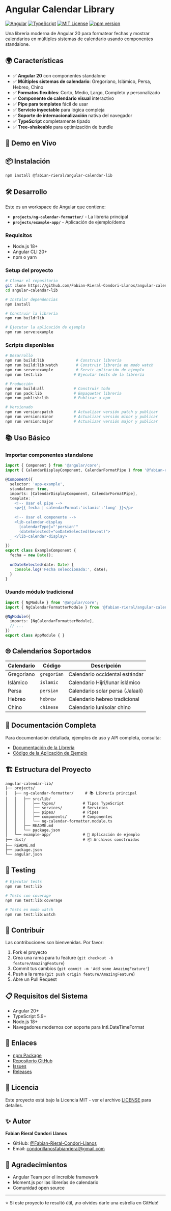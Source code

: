 # Angular Calendar Library

[![Angular](https://img.shields.io/badge/Angular-20-red.svg)](https://angular.io/)
[![TypeScript](https://img.shields.io/badge/TypeScript-5.9-blue.svg)](https://www.typescriptlang.org/)
[![MIT License](https://img.shields.io/badge/License-MIT-green.svg)](LICENSE)
[![npm version](https://badge.fury.io/js/%40fabian-rieral%2Fangular-calendar-lib.svg)](https://www.npmjs.com/package/@fabian-rieral/angular-calendar-lib)

Una librería moderna de Angular 20 para formatear fechas y mostrar calendarios en múltiples sistemas de calendario usando componentes standalone.

## 🌍 Características

- ✅ **Angular 20** con componentes standalone
- ✅ **Múltiples sistemas de calendario**: Gregoriano, Islámico, Persa, Hebreo, Chino
- ✅ **Formatos flexibles**: Corto, Medio, Largo, Completo y personalizado
- ✅ **Componente de calendario visual** interactivo
- ✅ **Pipe para templates** fácil de usar
- ✅ **Servicio inyectable** para lógica compleja
- ✅ **Soporte de internacionalización** nativa del navegador
- ✅ **TypeScript** completamente tipado
- ✅ **Tree-shakeable** para optimización de bundle

## 🚀 Demo en Vivo

<!-- [Ver Demo](https://github.com/Fabian-Rieral-Condori-Llanos/angular-calendar-lib#demo) -->

## 📦 Instalación

```bash
npm install @fabian-rieral/angular-calendar-lib
```

## 🛠️ Desarrollo

Este es un workspace de Angular que contiene:

- **`projects/ng-calendar-formatter/`** - La librería principal
- **`projects/example-app/`** - Aplicación de ejemplo/demo

### Requisitos

- Node.js 18+
- Angular CLI 20+
- npm o yarn

### Setup del proyecto

```bash
# Clonar el repositorio
git clone https://github.com/Fabian-Rieral-Condori-Llanos/angular-calendar-lib.git
cd angular-calendar-lib

# Instalar dependencias
npm install

# Construir la librería
npm run build:lib

# Ejecutar la aplicación de ejemplo
npm run serve:example
```

### Scripts disponibles

```bash
# Desarrollo
npm run build:lib              # Construir librería
npm run build:lib:watch        # Construir librería en modo watch
npm run serve:example          # Servir aplicación de ejemplo
npm run test:lib              # Ejecutar tests de la librería

# Producción
npm run build:all             # Construir todo
npm run pack:lib              # Empaquetar librería
npm run publish:lib           # Publicar a npm

# Versionado
npm run version:patch         # Actualizar versión patch y publicar
npm run version:minor         # Actualizar versión minor y publicar
npm run version:major         # Actualizar versión major y publicar
```

## 📚 Uso Básico

### Importar componentes standalone

```typescript
import { Component } from '@angular/core';
import { CalendarDisplayComponent, CalendarFormatPipe } from '@fabian-rieral/angular-calendar-lib';

@Component({
  selector: 'app-example',
  standalone: true,
  imports: [CalendarDisplayComponent, CalendarFormatPipe],
  template: `
    <!-- Usar el pipe -->
    <p>{{ fecha | calendarFormat:'islamic':'long' }}</p>
    
    <!-- Usar el componente -->
    <lib-calendar-display 
      [calendarType]="'persian'"
      (dateSelected)="onDateSelected($event)">
    </lib-calendar-display>
  `
})
export class ExampleComponent {
  fecha = new Date();
  
  onDateSelected(date: Date) {
    console.log('Fecha seleccionada:', date);
  }
}
```

### Usando módulo tradicional

```typescript
import { NgModule } from '@angular/core';
import { NgCalendarFormatterModule } from '@fabian-rieral/angular-calendar-lib';

@NgModule({
  imports: [NgCalendarFormatterModule],
  // ...
})
export class AppModule { }
```

## 🌐 Calendarios Soportados

| Calendario | Código | Descripción |
|-----------|--------|-------------|
| Gregoriano | `gregorian` | Calendario occidental estándar |
| Islámico | `islamic` | Calendario Hijri/lunar islámico |
| Persa | `persian` | Calendario solar persa (Jalaali) |
| Hebreo | `hebrew` | Calendario hebreo tradicional |
| Chino | `chinese` | Calendario lunisolar chino |

## 📖 Documentación Completa

Para documentación detallada, ejemplos de uso y API completa, consulta:

- [Documentación de la Librería](./projects/ng-calendar-formatter/README.md)
- [Código de la Aplicación de Ejemplo](./projects/example-app/src/app/app.component.ts)

## 🏗️ Estructura del Proyecto

```
angular-calendar-lib/
├── projects/
│   ├── ng-calendar-formatter/     # 📚 Librería principal
│   │   ├── src/lib/
│   │   │   ├── types/            # Tipos TypeScript
│   │   │   ├── services/         # Servicios
│   │   │   ├── pipes/            # Pipes
│   │   │   ├── components/       # Componentes
│   │   │   └── ng-calendar-formatter.module.ts
│   │   ├── README.md
│   │   └── package.json
│   └── example-app/              # 🎯 Aplicación de ejemplo
├── dist/                         # 📦 Archivos construidos
├── README.md
├── package.json
└── angular.json
```

## 🧪 Testing

```bash
# Ejecutar tests
npm run test:lib

# Tests con coverage
npm run test:lib:coverage

# Tests en modo watch
npm run test:lib:watch
```

## 🤝 Contribuir

Las contribuciones son bienvenidas. Por favor:

1. Fork el proyecto
2. Crea una rama para tu feature (`git checkout -b feature/AmazingFeature`)
3. Commit tus cambios (`git commit -m 'Add some AmazingFeature'`)
4. Push a la rama (`git push origin feature/AmazingFeature`)
5. Abre un Pull Request

## 📋 Requisitos del Sistema

- Angular 20+
- TypeScript 5.9+
- Node.js 18+
- Navegadores modernos con soporte para Intl.DateTimeFormat

## 🔗 Enlaces

- [npm Package](https://www.npmjs.com/package/@fabian-rieral/angular-calendar-lib)
- [Repositorio GitHub](https://github.com/Fabian-Rieral-Condori-Llanos/angular-calendar-lib)
- [Issues](https://github.com/Fabian-Rieral-Condori-Llanos/angular-calendar-lib/issues)
- [Releases](https://github.com/Fabian-Rieral-Condori-Llanos/angular-calendar-lib/releases)

## 📄 Licencia

Este proyecto está bajo la Licencia MIT - ver el archivo [LICENSE](LICENSE) para detalles.

## ✨ Autor

**Fabian Rieral Condori Llanos**

- GitHub: [@Fabian-Rieral-Condori-Llanos](https://github.com/Fabian-Rieral-Condori-Llanos)
- Email: condorillanosfabianrieral@gmail.com

## 🙏 Agradecimientos

- Angular Team por el increíble framework
- Moment.js por las librerías de calendario
- Comunidad open source

---

⭐ Si este proyecto te resultó útil, ¡no olvides darle una estrella en GitHub!